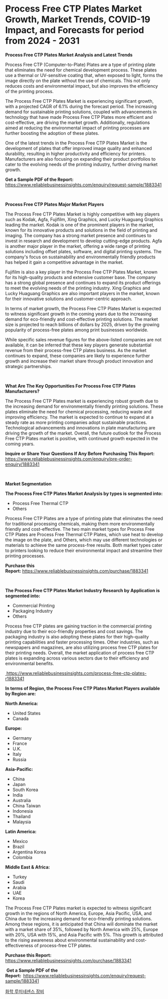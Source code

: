 <p><h1>Process Free CTP Plates Market Growth, Market Trends, COVID-19 Impact, and Forecasts for period from 2024 - 2031</h1></p><p><strong>Process Free CTP Plates Market Analysis and Latest Trends</strong></p>
<p><p>Process Free CTP (Computer-to-Plate) Plates are a type of printing plate that eliminates the need for chemical development process. These plates use a thermal or UV-sensitive coating that, when exposed to light, forms the image directly on the plate without the use of chemicals. This not only reduces costs and environmental impact, but also improves the efficiency of the printing process.</p><p>The Process Free CTP Plates Market is experiencing significant growth, with a projected CAGR of 6.1% during the forecast period. The increasing demand for sustainable printing solutions, coupled with advancements in technology that have made Process Free CTP Plates more efficient and cost-effective, are driving the market growth. Additionally, regulations aimed at reducing the environmental impact of printing processes are further boosting the adoption of these plates.</p><p>One of the latest trends in the Process Free CTP Plates Market is the development of plates that offer improved image quality and enhanced durability, resulting in higher productivity and efficiency for printers. Manufacturers are also focusing on expanding their product portfolios to cater to the evolving needs of the printing industry, further driving market growth.</p></p>
<p><strong>Get a Sample PDF of the Report:&nbsp;</strong> <a href="https://www.reliablebusinessinsights.com/enquiry/request-sample/1883341">https://www.reliablebusinessinsights.com/enquiry/request-sample/1883341</a></p>
<p>&nbsp;</p>
<p><strong>Process Free CTP Plates Major Market Players</strong></p>
<p><p>The Process Free CTP Plates Market is highly competitive with key players such as Kodak, Agfa, Fujifilm, Xing Graphics, and Lucky Huaguang Graphics leading the market. Kodak is one of the prominent players in the market, known for its innovative products and solutions in the field of printing and imaging. The company has a strong market presence and continues to invest in research and development to develop cutting-edge products. Agfa is another major player in the market, offering a wide range of printing solutions including offset plates, software, and digital printing systems. The company's focus on sustainability and environmentally friendly products has helped it gain a competitive advantage in the market.</p><p>Fujifilm is also a key player in the Process Free CTP Plates Market, known for its high-quality products and extensive customer base. The company has a strong global presence and continues to expand its product offerings to meet the evolving needs of the printing industry. Xing Graphics and Lucky Huaguang Graphics are also important players in the market, known for their innovative solutions and customer-centric approach.</p><p>In terms of market growth, the Process Free CTP Plates Market is expected to witness significant growth in the coming years due to the increasing demand for eco-friendly and cost-effective printing solutions. The market size is projected to reach billions of dollars by 2025, driven by the growing popularity of process-free plates among print businesses worldwide.</p><p>While specific sales revenue figures for the above-listed companies are not available, it can be inferred that these key players generate substantial revenue from their process-free CTP plates business. As the market continues to expand, these companies are likely to experience further growth and increase their market share through product innovation and strategic partnerships.</p></p>
<p>&nbsp;</p>
<p><strong>What Are The Key Opportunities For Process Free CTP Plates Manufacturers?</strong></p>
<p><p>The Process Free CTP Plates market is experiencing robust growth due to the increasing demand for environmentally friendly printing solutions. These plates eliminate the need for chemical processing, reducing waste and improving efficiency. The market is expected to continue to expand at a steady rate as more printing companies adopt sustainable practices. Technological advancements and innovations in plate manufacturing are driving the growth of the market. Overall, the future outlook for the Process Free CTP Plates market is positive, with continued growth expected in the coming years.</p></p>
<p><strong>Inquire or Share Your Questions If Any Before Purchasing This Report:</strong> <a href="https://www.reliablebusinessinsights.com/enquiry/pre-order-enquiry/1883341">https://www.reliablebusinessinsights.com/enquiry/pre-order-enquiry/1883341</a></p>
<p>&nbsp;</p>
<p><strong>Market Segmentation</strong></p>
<p><strong>The Process Free CTP Plates Market Analysis by types is segmented into:</strong></p>
<p><ul><li>Process Free Thermal CTP</li><li>Others</li></ul></p>
<p><p>Process Free CTP Plates are a type of printing plate that eliminates the need for traditional processing chemicals, making them more environmentally friendly and cost-effective. The two main market types for Process Free CTP Plates are Process Free Thermal CTP Plates, which use heat to develop the image on the plate, and Others, which may use different technologies or materials to achieve the same process-free results. Both market types cater to printers looking to reduce their environmental impact and streamline their printing processes.</p></p>
<p><strong>Purchase this Report:&nbsp;</strong><a href="https://www.reliablebusinessinsights.com/purchase/1883341">https://www.reliablebusinessinsights.com/purchase/1883341</a></p>
<p>&nbsp;</p>
<p><strong>The Process Free CTP Plates Market Industry Research by Application is segmented into:</strong></p>
<p><ul><li>Commercial Printing</li><li>Packaging Industry</li><li>Others</li></ul></p>
<p><p>Process free CTP plates are gaining traction in the commercial printing industry due to their eco-friendly properties and cost savings. The packaging industry is also adopting these plates for their high-quality printing capabilities and faster processing times. Other industries, such as newspapers and magazines, are also utilizing process free CTP plates for their printing needs. Overall, the market application of process free CTP plates is expanding across various sectors due to their efficiency and environmental benefits.</p></p>
<p><a href="https://www.reliablebusinessinsights.com/process-free-ctp-plates-r1883341">&nbsp;https://www.reliablebusinessinsights.com/process-free-ctp-plates-r1883341</a></p>
<p><strong>In terms of Region, the Process Free CTP Plates Market Players available by Region are:</strong></p>
<p>
    <p> <strong> North America: </strong>
        <ul>
            <li>United States</li>
            <li>Canada</li>
        </ul>
        </p> 
    <p> <strong> Europe: </strong>
        <ul>
            <li>Germany</li>
            <li>France</li>
            <li>U.K.</li>
            <li>Italy</li>
            <li>Russia</li>
        </ul>
        </p> 
    <p> <strong> Asia-Pacific: </strong>
        <ul>
            <li>China</li>
            <li>Japan</li>
            <li>South Korea</li>
            <li>India</li>
            <li>Australia</li>
            <li>China Taiwan</li>
            <li>Indonesia</li>
            <li>Thailand</li>
            <li>Malaysia</li>
        </ul>
        </p> 
    <p> <strong> Latin America: </strong>
        <ul>
            <li>Mexico</li>
            <li>Brazil</li>
            <li>Argentina Korea</li>
            <li>Colombia</li>
        </ul>
        </p> 
    <p> <strong> Middle East & Africa: </strong>
        <ul>
            <li>Turkey</li>
            <li>Saudi</li>
            <li>Arabia</li>
            <li>UAE</li>
            <li>Korea</li>
        </ul>
    </p>
    </p>
<p><p>The Process Free CTP Plates market is expected to witness significant growth in the regions of North America, Europe, Asia Pacific, USA, and China due to the increasing demand for eco-friendly printing solutions. Among these regions, it is anticipated that China will dominate the market with a market share of 35%, followed by North America with 25%, Europe with 20%, USA with 15%, and Asia Pacific with 5%. This growth is attributed to the rising awareness about environmental sustainability and cost-effectiveness of process-free CTP plates.</p></p>
<p><strong>Purchase this Report: </strong><a href="https://www.reliablebusinessinsights.com/purchase/1883341">https://www.reliablebusinessinsights.com/purchase/1883341</a></p>
<p>&nbsp;<strong>Get a Sample PDF of the Report:&nbsp;&nbsp;</strong><a href="https://www.reliablebusinessinsights.com/enquiry/request-sample/1883341">https://www.reliablebusinessinsights.com/enquiry/request-sample/1883341</a></p>
<p><strong></strong></p>
<p><p><a href="https://github.com/joyliyu/Market-Research-Report-List-1/blob/main/1501549145077.md">화학 루미네센스 장비</a></p></p>